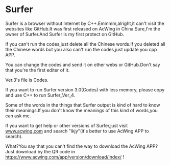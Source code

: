 # Surfer
Surfer is a browser without Internet by C++.Emmmm,alright,it can't visit the websites like GitHub.It was first released on AcWing in China.Sure,I'm the owner of Surfer.And Surfer is my first protect on GitHub.

If you can't run the codes,just delete all the Chinese words.If you deleted all the Chinese words but you also can't run the codes,just update you cpp APP.

You can change the codes and send it on other webs or GitHub.Don't say that you're the first editer of it.

Ver.3's file is Codes.

If you want to run Surfer version 3.0(Codes) with less memory, please copy and use C++ to run Surfer_Ver_4.

Some of the words in the things that Surfer output is kind of hard to know their meanings.If you don't know the meanings of this kind of words,you can ask me.

If you want to get help or other versions of Surfer,just visit www.acwing.com and search "lkjy"(it's better to use AcWing APP to search).

What?You say that you can't find the way to download the AcWing APP?Just download by the QR code in https://www.acwing.com/app/version/download/index/ !
